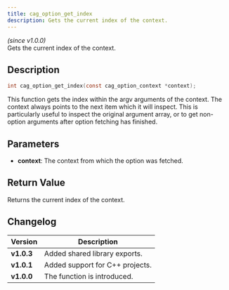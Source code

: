 ```yaml
---
title: cag_option_get_index
description: Gets the current index of the context.
---
```


_(since v1.0.0)_  
Gets the current index of the context.

## Description
```c
int cag_option_get_index(const cag_option_context *context);
```

This function gets the index within the argv arguments of the context. The
context always points to the next item which it will inspect. This is
particularly useful to inspect the original argument array, or to get
non-option arguments after option fetching has finished.
 
## Parameters
 * **context**: The context from which the option was fetched.

## Return Value
Returns the current index of the context.

## Changelog

| Version    | Description                     |
|------------|---------------------------------|
| **v1.0.3** | Added shared library exports.   |
| **v1.0.1** | Added support for C++ projects. |
| **v1.0.0** | The function is introduced.     |
